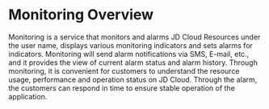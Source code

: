 
# Monitoring Overview

Monitoring is a service that monitors and alarms JD Cloud Resources under the user name, displays various monitoring indicators and sets alarms for indicators. Monitoring will send alarm notifications via SMS, E-mail, etc., and it provides the view of current alarm status and alarm history. Through monitoring, it is convenient for customers to understand the resource usage, performance and operation status on JD Cloud. Through the alarm, the customers can respond in time to ensure stable operation of the application.

